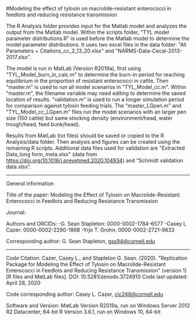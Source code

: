 #Modeling the effect of tylosin on macrolide-resistant enterococci in feedlots and reducing resistance transmission

The R Analysis folder provides input for the Matlab model and analyzes the output from the Matlab model. 
Within the scripts folder, "TYL model parameter distributions.R" is used before the Matlab model to determine the model parameter distributions. It uses two excel files in the data folder: "All Parameters + Citations_cc_2_13_20.xlsx" and "NARMS-Data-Cecal-2013-2017.xlsx".

The model is run in MatLab (Version R2019a), first using "TYL_Model_burn_in_calc.m" to determine the burn-in period for reaching equilibrium in the proportion of resistant enterococci in cattle. Then "master.m" is used to run all model scenarios in "TYL_Model_cc.m". Within "master.m", the filename variable may need editing to determine the saved location of results. "validation.m" is used to run a longer simulation period for comparison against tylosin feeding trials. The "master_LGpen.m" and "TYL_Model_cc_LGpen.m" files run the model scenarios with an larger pen size (150 cattle) but same stocking density (environment/head, water trough/head, feed bunk/head).

Results from MatLab (txt files) should be saved or copied to the R Analysis/data folder. Then analysis and figures can be created using the remaining R scripts. Additional data files used for validation are "Extracted Data_long form_meta.xlsx" (data from https://doi.org/10.1016/j.prevetmed.2020.104934) and "Schmidt validation data.xlsx".

---------------
General information

Title of the paper: Modeling the Effect of Tylosin on Macrolide-Resistant Enterococci in Feedlots and Reducing Resistance Transmission

Journal:

Authors and ORCIDs:
-G. Sean Stapleton: 0000-0002-1784-6577
-Casey L Cazer: 0000-0002-2290-1868
-Yrjo T. Grohn: 0000-0002-2721-9833

Corresponding author: G. Sean Stapleton, gss94@cornell.edu

---------------
Code Citation:
Cazer, Casey L., and Stapleton G. Sean. (2020). "Replication Package for Modeling the Effect of Tylosin on Macrolide-Resistant Enterococci in Feedlots and Reducing Resistance Transmission" (version 1) [R files and MatLab files]. DOI: 10.5281/zenodo.3724910
Code last updated: April 28, 2020

Code corresponding author: Casey L. Cazer, clc248@cornell.edu

Software and Version:
MatLab Version R2019a, run on Windows Server 2012 R2 Datacenter, 64-bit
R Version 3.6.1, run on Windows 10, 64-bit
